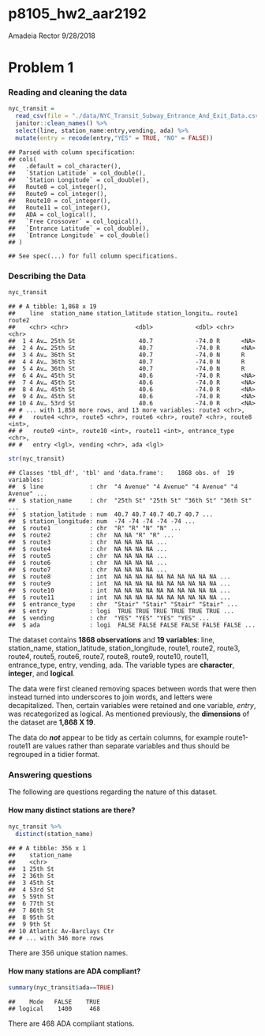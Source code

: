 p8105\_hw2\_aar2192
================
Amadeia Rector
9/28/2018

Problem 1
=========

### **Reading** and **cleaning** the data

``` r
nyc_transit =
  read_csv(file = "./data/NYC_Transit_Subway_Entrance_And_Exit_Data.csv") %>% 
  janitor::clean_names() %>% 
  select(line, station_name:entry,vending, ada) %>% 
  mutate(entry = recode(entry,"YES" = TRUE, "NO" = FALSE))
```

    ## Parsed with column specification:
    ## cols(
    ##   .default = col_character(),
    ##   `Station Latitude` = col_double(),
    ##   `Station Longitude` = col_double(),
    ##   Route8 = col_integer(),
    ##   Route9 = col_integer(),
    ##   Route10 = col_integer(),
    ##   Route11 = col_integer(),
    ##   ADA = col_logical(),
    ##   `Free Crossover` = col_logical(),
    ##   `Entrance Latitude` = col_double(),
    ##   `Entrance Longitude` = col_double()
    ## )

    ## See spec(...) for full column specifications.

### Describing the Data

``` r
nyc_transit
```

    ## # A tibble: 1,868 x 19
    ##    line  station_name station_latitude station_longitu… route1 route2
    ##    <chr> <chr>                   <dbl>            <dbl> <chr>  <chr> 
    ##  1 4 Av… 25th St                  40.7            -74.0 R      <NA>  
    ##  2 4 Av… 25th St                  40.7            -74.0 R      <NA>  
    ##  3 4 Av… 36th St                  40.7            -74.0 N      R     
    ##  4 4 Av… 36th St                  40.7            -74.0 N      R     
    ##  5 4 Av… 36th St                  40.7            -74.0 N      R     
    ##  6 4 Av… 45th St                  40.6            -74.0 R      <NA>  
    ##  7 4 Av… 45th St                  40.6            -74.0 R      <NA>  
    ##  8 4 Av… 45th St                  40.6            -74.0 R      <NA>  
    ##  9 4 Av… 45th St                  40.6            -74.0 R      <NA>  
    ## 10 4 Av… 53rd St                  40.6            -74.0 R      <NA>  
    ## # ... with 1,858 more rows, and 13 more variables: route3 <chr>,
    ## #   route4 <chr>, route5 <chr>, route6 <chr>, route7 <chr>, route8 <int>,
    ## #   route9 <int>, route10 <int>, route11 <int>, entrance_type <chr>,
    ## #   entry <lgl>, vending <chr>, ada <lgl>

``` r
str(nyc_transit)
```

    ## Classes 'tbl_df', 'tbl' and 'data.frame':    1868 obs. of  19 variables:
    ##  $ line             : chr  "4 Avenue" "4 Avenue" "4 Avenue" "4 Avenue" ...
    ##  $ station_name     : chr  "25th St" "25th St" "36th St" "36th St" ...
    ##  $ station_latitude : num  40.7 40.7 40.7 40.7 40.7 ...
    ##  $ station_longitude: num  -74 -74 -74 -74 -74 ...
    ##  $ route1           : chr  "R" "R" "N" "N" ...
    ##  $ route2           : chr  NA NA "R" "R" ...
    ##  $ route3           : chr  NA NA NA NA ...
    ##  $ route4           : chr  NA NA NA NA ...
    ##  $ route5           : chr  NA NA NA NA ...
    ##  $ route6           : chr  NA NA NA NA ...
    ##  $ route7           : chr  NA NA NA NA ...
    ##  $ route8           : int  NA NA NA NA NA NA NA NA NA NA ...
    ##  $ route9           : int  NA NA NA NA NA NA NA NA NA NA ...
    ##  $ route10          : int  NA NA NA NA NA NA NA NA NA NA ...
    ##  $ route11          : int  NA NA NA NA NA NA NA NA NA NA ...
    ##  $ entrance_type    : chr  "Stair" "Stair" "Stair" "Stair" ...
    ##  $ entry            : logi  TRUE TRUE TRUE TRUE TRUE TRUE ...
    ##  $ vending          : chr  "YES" "YES" "YES" "YES" ...
    ##  $ ada              : logi  FALSE FALSE FALSE FALSE FALSE FALSE ...

The dataset contains **1868 observations** and **19 variables**: line, station\_name, station\_latitude, station\_longitude, route1, route2, route3, route4, route5, route6, route7, route8, route9, route10, route11, entrance\_type, entry, vending, ada. The variable types are **character**, **integer**, and **logical**.

The data were first cleaned removing spaces between words that were then instead turned into underscores to join words, and letters were decapitalized. Then, certain variables were retained and one variable, *entry*, was recategorized as logical. As mentioned previously, the **dimensions** of the dataset are **1,868 X 19**.

The data do ***not*** appear to be tidy as certain columns, for example route1-route11 are values rather than separate variables and thus should be regrouped in a tidier format.

### Answering questions

The following are questions regarding the nature of this dataset.

#### How many distinct stations are there?

``` r
nyc_transit %>% 
  distinct(station_name)
```

    ## # A tibble: 356 x 1
    ##    station_name            
    ##    <chr>                   
    ##  1 25th St                 
    ##  2 36th St                 
    ##  3 45th St                 
    ##  4 53rd St                 
    ##  5 59th St                 
    ##  6 77th St                 
    ##  7 86th St                 
    ##  8 95th St                 
    ##  9 9th St                  
    ## 10 Atlantic Av-Barclays Ctr
    ## # ... with 346 more rows

There are 356 unique station names.

#### How many stations are ADA compliant?

``` r
summary(nyc_transit$ada==TRUE)
```

    ##    Mode   FALSE    TRUE 
    ## logical    1400     468

There are 468 ADA compliant stations.
